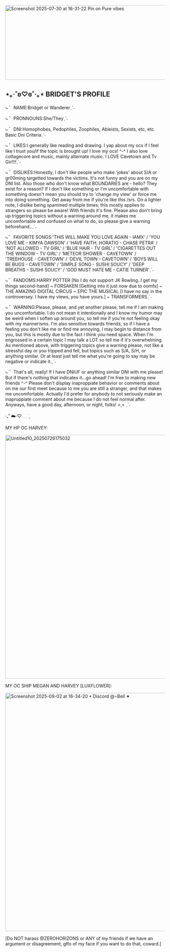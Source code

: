 <img width="637" height="235" alt="Screenshot 2025-07-30 at 16-31-22 Pin on Pure vibes" src="https://github.com/user-attachments/assets/65c3953a-042b-4d52-b62c-dd7533e82658" />

## ⋆｡‧˚ʚ♡ɞ˚‧｡⋆ BRIDGET'S PROFILE

⤷ ゛NAME:Bridget or Wandererˎˊ˗

⤷ ゛PRONNOUNS:She/Theyˎˊ˗

⤷ ゛DNI:Homophobes, Pedophiles, Zoophiles, Ableists, Sexists, etc, etc. Basic Dni Criteriaˎˊ˗

⤷ ゛LIKES:I generally like reading and drawing. I yap about my ocs if I feel like I trust you/if the topic is brought up! I love my ocs! ^-^ I also love cottagecore and music, mainly alternate music. I LOVE Cavetown and Tv Girl!!!ˎˊ˗

⤷ ゛DISLIKES:Honestly, I don't like people who make 'jokes' about S/A or gr00ming targetted towards the victims. It's not funny and you are on my DNI list. Also those who don't know what BOUNDARIES are - hello? They exist for a reason? If I don't like something or I'm uncomfortable with something doesn't mean you should try to 'change my view' or force me into doing something. Get away from me if you're like this /srs. On a lighter note, I dislike being spammed multiple times; this mostly applies to strangers so please be aware! With friends it's fine. Please also don't bring up triggering topics without a warning around me, it makes me uncomfortable and confused on what to do, so please give a warning beforehand..ˎˊ˗

⤷ ゛FAVORITE SONGS:'THIS WILL MAKE YOU LOVE AGAIN - IAMX' / 'YOU LOVE ME - KIMYA DAWSON' / 'HAVE FAITH, HORATIO - CHASE PETRA' / 'NOT ALLOWED - TV GIRL' / 'BLUE HAIR - TV GIRL' / 'CIGARETTES OUT THE WINDOW - TV GIRL' / 'METEOR SHOWER - CAVETOWN' / 'TREEHOUSE - CAVETOWN' / 'DEVIL TOWN - CAVETOWN' / 'BOYS WILL BE BUGS - CAVETOWN' / 'SIMPLE SONG - SUSHI SOUCY' / 'DEEP BREATHS - SUSHI SOUCY' / 'GOD MUST HATE ME - CATIE TURNER'ˎˊ˗

⤷ ゛FANDOMS:HARRY POTTER [No I do not support JK Rowling. I get my things second-hand] ~ FORSAKEN [Getting into it just now due to oomfs] ~ THE AMAZING DIGITAL CIRCUS ~ EPIC THE MUSICAL [I have no say in the controversey. I have my views, you have yours.] ~ TRANSFORMERSˎˊ˗

⤷ ゛WARNING:Please, please, and yet another please, tell me if I am making you uncomfortable. I do not mean it intentionally and I know my humor may be weird when I soften up around you, so tell me if you're not feeling okay with my mannerisms. I'm also sensitive towards friends, so if I have a feeling you don't like me or find me annoying, I may begin to distance from you, but this is mostly due to the fact I think you need space. When I'm engrossed in a certain topic I may talk a LOT so tell me if it's overwhelming. As mentioned above, with triggering topics give a warning please, not like a stressful day or you tripped and fell, but topics such as S/A, S/H, or anything similar. Or at least just tell me what you're going to say may be negative or indicate it.ˎˊ˗

⤷ ゛That's all, really! If I have DNIUF or anything similar DNI with me please! But if there's nothing that indicates it...go ahead! I'm free to making new friends ^-^ Please don't display inaproppiate behavior or comments about on me our first meet because to me you are still a stranger, and that makes me uncomfortable. Actually I'd prefer for anybody to not seriously make an inaproppiate comment about me because I do not feel normal after. Anyways, have a good day, afternoon, or night, folks! >,< ˎˊ˗

  ‧₊˚ ☁️⋅♡𓂃 ࣪ ִֶָ

  MY HP OC HARVEY:

  <img width="1024" height="768" alt="Untitled10_20250726175032" src="https://github.com/user-attachments/assets/b041fbfe-34fb-4254-86b7-1c8e35e60576" />

  MY OC SHIP MEGAN AND HARVEY [LUXFLOWER]:

  <img width="751" height="751" alt="Screenshot 2025-09-02 at 16-34-20 • Discord @∘Bell ✦" src="https://github.com/user-attachments/assets/c85cd958-8f6b-4ff4-908f-24adee31fda0" />



[Do NOT harass @ZEROHORIZONS or ANY of my friends if we have an argument or disagreement, gtfo of my face if you want to do that, coward.]
